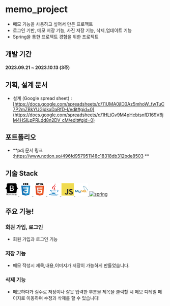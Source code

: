 # memo_project
- 메모 기능을 사용하고 싶어서 만든 프로젝트
- 로그인 기반, 메모 저장 기능, 사진 저장 기능, 삭제,업데이트 기능
- Spring을 통한 프로젝트 경험을 위한 프로젝트

  
## 개발 기간
**2023.09.21 ~ 2023.10.13 (3주)**

## 기획, 설계 문서
- 설계 (Google spread sheet) : [https://docs.google.com/spreadsheets/d/11UMA0jID0Az5mhoW_fwTuC7P2mZBkYUGjdkxDaRfD-I/edit#gid=0](https://docs.google.com/spreadsheets/d/1HLtGv9M4pHcbtsnfD169V6jM4HSILpPRLdd8n2DV_cM/edit#gid=0)

## 포트폴리오
- **pdj 문서 링크 :https://www.notion.so/496fd957951148c18318db312bde8503 **

## 기술 Stack
<p align="left"> <a href="https://getbootstrap.com" target="_blank" rel="noreferrer"> <img src="https://raw.githubusercontent.com/devicons/devicon/master/icons/bootstrap/bootstrap-plain-wordmark.svg" alt="bootstrap" width="40" height="40"/> </a> <a href="https://www.w3schools.com/css/" target="_blank" rel="noreferrer"> <img src="https://raw.githubusercontent.com/devicons/devicon/master/icons/css3/css3-original-wordmark.svg" alt="css3" width="40" height="40"/> </a> <a href="https://www.w3.org/html/" target="_blank" rel="noreferrer"> <img src="https://raw.githubusercontent.com/devicons/devicon/master/icons/html5/html5-original-wordmark.svg" alt="html5" width="40" height="40"/> </a> <a href="https://www.java.com" target="_blank" rel="noreferrer"> <img src="https://raw.githubusercontent.com/devicons/devicon/master/icons/java/java-original.svg" alt="java" width="40" height="40"/> </a> <a href="https://developer.mozilla.org/en-US/docs/Web/JavaScript" target="_blank" rel="noreferrer"> <img src="https://raw.githubusercontent.com/devicons/devicon/master/icons/javascript/javascript-original.svg" alt="javascript" width="40" height="40"/> </a> <a href="https://www.mysql.com/" target="_blank" rel="noreferrer"> <img src="https://raw.githubusercontent.com/devicons/devicon/master/icons/mysql/mysql-original-wordmark.svg" alt="mysql" width="40" height="40"/> </a> <a href="https://spring.io/" target="_blank" rel="noreferrer"> <img src="https://www.vectorlogo.zone/logos/springio/springio-icon.svg" alt="spring" width="40" height="40"/> </a> </p>

## 주요 기능!


### 회원 가입, 로그인
  - 회원 가입과 로그인 기능

### 저장 기능
  - 메모 작성시 제목,내용,이미지가 저장이 가능하게 만들었습니다.

### 삭제 기능
  - 메모하다가 실수로 저장이나 잘못 입력한 부분을 제목을 클릭할 시 메모 디테일 페이지로 이동하며 수정과 삭제를 할 수 있습니다!

